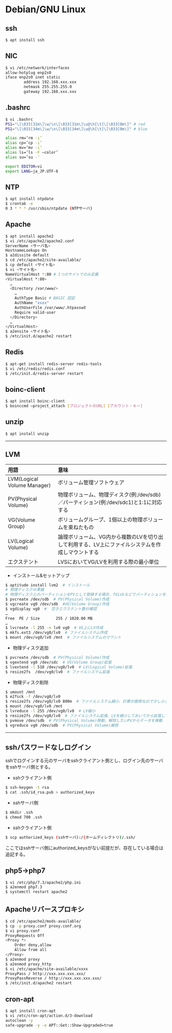Debian/GNU Linux
================

ssh
---
```bash
$ apt install ssh
```


NIC
---
```bash
$ vi /etc/network/interfaces
allow-hotplug enp2s0
iface enp2s0 inet static
        address 192.168.xxx.xxx
        netmask 255.255.255.0
        gateway 192.168.xxx.xxx
```


.bashrc
-------
```bash
$ vi .bashrc
PS1="\[\033[31m\]\w/\n\[\033[31m\]\u@\h[\t]\[\033[0m\]" # red
PS1="\[\033[34m\]\w/\n\[\033[34m\]\u@\h[\t]\[\033[0m\]" # blue

alias rm=’rm -i’
alias cp=’cp -i’
alias mv=’mv -i’
alias ls=’ls -F –color’
alias su=’su -‘

export EDITOR=vi
export LANG=ja_JP.UTF-8
```


NTP
---
```bash
$ apt install ntpdate
$ crontab -e
0 3 * * * /usr/sbin/ntpdate (NTPサーバ)
```


Apache
------
```bash
$ apt install apache2
$ vi /etc/apache2/apache2.conf
ServerName <サーバ名>
HostnameLookups On
$ a2dissite default
$ cd /etc/apache2/site-available/
$ cp default <サイト名>
$ vi <サイト名>
NameVirtualHost *:80 # 1つのサイトでのみ定義
<VirtualHost *:80>
  …
  <Directory /var/www/>
    …
    AuthType Basic # BASIC 認証
    AuthName "xxxx"
    AuthUserFile /var/www/.htpasswd
    Require valid-user
  </Directory>
  …
</VirtualHost>
$ a2ensite <サイト名>
$ /etc/init.d/apache2 restart
```


Redis
-----
```bash
$ apt-get install redis-server redis-tools
$ vi /etc/redis/redis.conf
$ /etc/init.d/redis-server restart
```


boinc-client
------------
```bash
$ apt install boinc-client
$ boinccmd –project_attach [プロジェクトのURL] [アカウント・キー]
```


unzip
------------
```bash
$ apt install unzip
```


----

LVM
---
|用語|意味|
|:-|:-|
|LVM(Logical Volume Manager)|ボリューム管理ソフトウェア|
|PV(Physical Volume)|物理ボリューム、物理ディスク(例:/dev/sdb)／パーティション(例:/dev/sdc1)と1:1に対応する|
|VG(Volume Group)|ボリュームグループ、1個以上の物理ボリュームを束ねたもの|
|LV(Logical Volume)|論理ボリューム、VG内から複数のLVを切り出して利用する、LV上にファイルシステムを作成しマウントする|
|エクステント|LVSにおいてVG/LVを利用する際の最小単位|

  * インストール&セットアップ
  ```bash
  $ aptitude install lvm2  # インストール
  # 物理ディスクの準備
  # 物理ディスク上のパーティションをPVとして登録する場合、fdiskなどでパーティションを作成
  $ pvcreate /dev/sdb  # PV(Physical Volume)作成
  $ vgcreate vg0 /dev/sdb  #VG(Volume Group)作成
  $ vgdisplay vg0  #  空きエクステント数の確認
  …
  Free  PE / Size       255 / 1020.00 MB
  …
  $ lvcreate -l 255 -n lv0 vg0  # VG上にLV作成
  $ mkfs.ext3 /dev/vg0/lv0  # ファイルシステム作成
  $ mount /dev/vg0/lv0 /mnt  # ファイルシステムのマウント
  ```

  * 物理ディスク追加
  ```bash
  $ pvcreate /dev/sdb  # PV(Physical Volume)作成
  $ vgextend vg0 /dev/sdc  # VG(Volume Group)拡張
  $ lvextend -l 510 /dev/vg0/lv0  # LV(Logical Volume)拡張
  $ resize2fs  /dev/vg0/lv0  # ファイルシステム拡張
  ```

  * 物理ディスク削除
  ```bash
  $ umount /mnt
  $ e2fsck -f /dev/vg0/lv0
  $ resize2fs /dev/vg0/lv0 800m  # ファイルシステム縮小、計算が面倒なので少し小さめに縮小しておく
  $ mount /dev/vg0/lv0 /mnt
  $ lvreduce -l 255 /dev/vg0/lv0  # LV縮小
  $ resize2fs /dev/vg0/lv0  # ファイルシステム拡張、LVを縮小しておいてから拡張して、LV全体を利用
  $ pvmove /dev/sdb  # PV(Physical Volume)移動、解除したいPVからデータを移動
  $ vgreduce vg0 /dev/sdb  # PV(Physical Volume)解除
  ```


----


sshパスワードなしログイン
-------------------------
sshでログインする元のサーバをsshクライアント側とし、ログイン先のサーバをsshサーバ側とする。

  * sshクライアント側
  ```bash
  $ ssh-keygen -t rsa
  $ cat .ssh/id_rsa.pub > authorized_keys
  ```

  * sshサーバ側
  ```bash
  $ mkdir .ssh
  $ chmod 700 .ssh
  ```

  * sshクライアント側
  ```bash
  $ scp authorized_keys (sshサーバ):/(ホームディレクトリ)/.ssh/
  ```
  ここではsshサーバ側にauthorized_keysがない前提だが、存在している場合は追記する。


php5→php7
----------
```bash
$ vi /etc/php/7.3/apache2/php.ini
$ a2enmod php7.3
$ systemctl restart apache2
```


Apacheリバースプロキシ
----------------------
```bash
$ cd /etc/apache2/mods-available/
$ cp -p proxy.conf proxy.conf.org
$ vi proxy.conf
ProxyRequests Off
<Proxy *>
    Order deny,allow
    Allow from all
</Proxy>
$ a2enmod proxy
$ a2enmod proxy_http
$ vi /etc/apache/site-available/xxxx
ProxyPass / http://xxx.xxx.xxx.xxx/
ProxyPassReverse / http://xxx.xxx.xxx.xxx/
$ /etc/init.d/apache2 restart
```


cron-apt
--------
```bash
$ apt install cron-apt
$ vi /etc/cron-apt/action.d/3-download
autoclean -y
safe-upgrade -y -o APT::Get::Show-Upgraded=true
```


